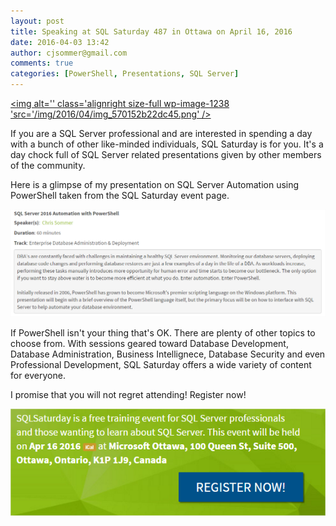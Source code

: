 ```yaml
---
layout: post
title: Speaking at SQL Saturday 487 in Ottawa on April 16, 2016
date: 2016-04-03 13:42
author: cjsommer@gmail.com
comments: true
categories: [PowerShell, Presentations, SQL Server]
---
```

<a href="http://www.sqlsaturday.com/487/EventHome.aspx" target="_blank"><img alt='' class='alignright size-full wp-image-1238 'src='/img/2016/04/img_570152b22dc45.png' /></a>

If you are a SQL Server professional and are interested in spending a day with a bunch of other like-minded individuals, SQL Saturday is for you. It's a day chock full of SQL Server related presentations given by other members of the community. 

Here is a glimpse of my presentation on SQL Server Automation using PowerShell taken from the SQL Saturday event page.

<img alt='' class='alignnone size-full wp-image-1240 ' src='/img/2016/04/img_5701531b1ba5d.png' />

If PowerShell isn't your thing that's OK. There are plenty of other topics to choose from. With sessions geared toward Database Development, Database Administration, Business Intellignece, Database Security and even Professional Development, SQL Saturday offers a wide variety of content for everyone. 

I promise that you will not regret attending! Register now! 

<a href="https://www.sqlsaturday.com/487/registernow.aspx" target="_blank"><img alt='' class='alignnone size-full wp-image-1243 ' src='/img/2016/04/img_5701551515e46.png' /></a>
